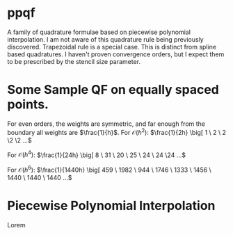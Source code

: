 # ppqf
A family of quadrature formulae based on piecewise polynomial interpolation.
I am not aware of this quadrature rule being previously discovered.
Trapezoidal rule is a special case.
This is distinct from spline based quadratures.
I haven't proven convergence orders, but I expect them to be prescribed by the stencil size parameter.

# Some Sample QF on equally spaced points.
For even orders, the weights are symmetric, and far enough from the boundary all weights are $\frac{1}{h}$.
For $\mathcal{O}(h^2)$:
$\frac{1}{2h} \big[ 1 \ 2 \ 2 \2 \2 ...$

For $\mathcal{O}(h^4)$:
$\frac{1}{24h} \big[ 8 \ 31 \ 20 \ 25 \ 24 \ 24 \24 ...$

For $\mathcal{O}(h^6)$:
$\frac{1}{1440h} \big[ 459 \ 1982 \ 944 \ 1746 \ 1333 \ 1456 \ 1440 \ 1440 \ 1440 ...$

# Piecewise Polynomial Interpolation
Lorem
